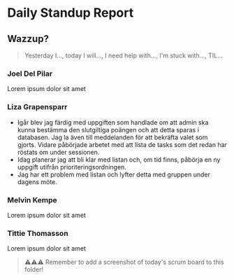 # Daily Standup Report

## Wazzup?
> Yesterday I…, today I will…, I need help with…, I'm stuck with…, TIL…

### Joel Del Pilar
Lorem ipsum dolor sit amet

### Liza Grapensparr
- Igår blev jag färdig med uppgiften som handlade om att admin ska kunna bestämma den slutgiltiga poängen och att detta sparas i databasen. Jag la även till meddelanden för att bekräfta valet som gjorts. Vidare påbörjade arbetet med att lista de tasks som det redan har röstats om under sessionen.
- Idag planerar jag att bli klar med listan och, om tid finns, påbörja en ny uppgift utifrån prioriteringsordningen.
- Jag har ett problem med listan och lyfter detta med gruppen under dagens möte.

### Melvin Kempe
Lorem ipsum dolor sit amet

### Tittie Thomasson
Lorem ipsum dolor sit amet


> ⚠️⚠️⚠️ Remember to add a screenshot of today's scrum board to this folder!
